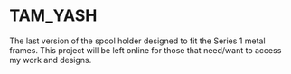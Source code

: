 # TAM_YASH
The last version of the spool holder designed to fit the Series 1 metal frames. This project will be left online for those that need/want to access my work and designs.
